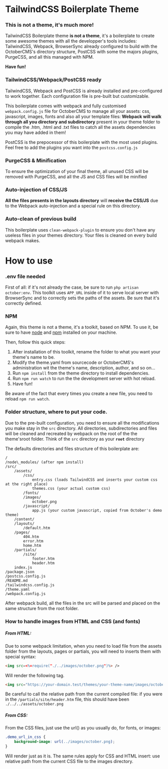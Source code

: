 TailwindCSS Boilerplate Theme
=============================

### This is not a theme, it's much more!

TailwindCSS Boilerplate theme **is not a theme**, it's a boilerplate to create some awesome themes with all the developper's tools includes: TailwindCSS, Webpack, BrowserSync already configured to build with the OctoberCMS's directory structure, PostCSS with some the majors plugins, PurgeCSS, and all this managed with NPM.

**Have fun!**

### TailwindCSS/Webpack/PostCSS ready

TailwindCSS, Webpack and PostCSS is already installed and pre-configured to work together. Each configuration file is pre-built but customizable.

This boilerplate comes with webpack and fully customised `webpack.config.js` file for OctoberCMS to manage all your assets: css, javascript, images, fonts and also all your template files: **Webpack will walk through all you directory and subdirectory** present in your theme folder to compile the .htm, .html and .txt files to catch all the assets dependencies you may have added in them!

PostCSS is the prepocessor of this boilerplate with the most used plugins. Feel free to add the plugins you want into the `postcss.config.js`

### PurgeCSS & Minification

To ensure the optimization of your final theme, all unused CSS will be removed with PurgeCSS, and all the JS and CSS files will be minified

### Auto-injection of CSS/JS

**All the files presents in the layouts directory** will **receive the CSS/JS** due to the Webpack auto-injection and a special rule on this directory.

### Auto-clean of previous build

This boilerplate uses `clean-webpack-plugin` to ensure you don't have any useless files in your themes directory. Your files is cleaned on every build webpack makes.

How to use
==========

### .env file needed

First of all: if it's not already the case, be sure to run `php artisan october:env`. This toolkit uses `APP_URL` inside of it to serve local server with BrowserSync and to correctly sets the paths of the assets. Be sure that it's correctly defined.

### NPM

Again, this theme is not a theme, it's a toolkit, based on NPM. To use it, be sure to have [node](https://github.com/nodejs/node) and [npm](https://github.com/npm/cli) installed on your machine.

Then, follow this quick steps:

1.  After installation of this toolkit, rename the folder to what you want your theme's name to be.
2.  Modify the theme.yaml from sourcecode or OctoberCMS's administration wit the theme's name, description, author, and so on...
3.  Run `npm install` from the theme directory to install dependencies.
4.  Run `npm run watch` to run the the development server with hot reload.
5.  Have fun!

Be aware of the fact that every times you create a new file, you need to reload `npm run watch`.

### Folder structure, where to put your code.

Due to the pre-built configuration, you need to ensure all the modifications you make stay in the `src` directory. All directories, subdirectories and files will be cleaned and recreated by webpack on the root of the the theme'sroot folder. Think of the `src` directory as your **`root`** directory

The defaults directories and files structure of this boilerplate are:
```
/
/node\_modules/ (after npm install)
/src/
    /assets/
        /css/
            entry.css (loads TailwindCSS and inserts your custom css at the right place)
            themes.css (your actual custom css)
        /fonts/
        /images/
            october.png
        /javascript/
            app.js (your custom javascript, copied from October's demo theme)
    /content/
    /layouts/
        /default.htm
    /pages/
        404.htm
        error.htm
        home.htm
    /partials/
        /site/
            footer.htm
            header.htm
    index.js
/package.json
/postcss.config.js
/README.md
/tailwindcss.config.js
/theme.yaml
/webpack.config.js
```


After webpack build, all the files in the src will be parsed and placed on the same structure from the root folder.

### How to handle images from HTML and CSS (and fonts)

##### From HTML:

Due to some webpack limitation, when you need to load file from the assets folder from the layouts, pages or partials, you will need to inserts them with special syntax:

```HTML
<img src=<%=require("./../images/october.png")%> />
```

Will render the following tag.

```HTML
<img src="https://your-domain.test/themes/your-theme-name/images/october.png" />
```

Be careful to call the relative path from the current compiled file: if you were in the `/partials/site/header.htm` file, this should have been `./../../assets/october.png`

##### From CSS:

From the CSS files, just use the url() as you usually do, for fonts, or images:

```CSS
.demo_url_in_css {
    background-image: url(../images/october.png);
}
```


Will render just as it is. The same rules apply for CSS and HTML insert: use relative path from the current CSS file to the images directory.

